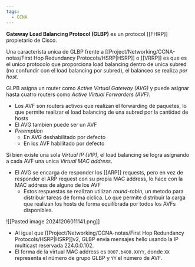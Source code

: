 ```yaml
---
tags:
  - CCNA
---
```

**Gateway Load Balancing Protocol (GLBP)** es un protocol [[FHRP]] propietario de Cisco. 

Una caracterista unica de GLBP frente a [[Project/Networking/CCNA-notas/First Hop Redundancy Protocols/HSRP|HSRP]] o [[VRRP]] es que es el unico protocolo que proporciona load balancing dentro de unica subred (no confundir con el load balancing por subred), el balanceo se realiza *por host*. 

GLPB asigna un router como _Active Virtual Gateway (AVG)_ y puede asignar hasta cuatro routers como _Active Virtual Forwarders (AVF)_.
- Los AVF son routers activos que realizan el forwarding de paquetes, lo que permite realizar el load balancing de una subred por la cantidad de hosts 
- El AVG tambien puede ser un AVF 
- _Preemption_ 
	- En AVG deshabilitado por defecto 
	- En los AVF habilitado por defecto 

Si bien existe una sola _Virtual IP (VIP)_, el load balancing se logra asignando a cada AVF una unica _Virtual MAC address_. 
- El AVG se encarga de responder los [[ARP]] requests, pero en vez de responder el ARP request con su propia MAC address, lo hace con la MAC address de alguno de los AVF 
	- Estos respuestas se realizan utilizan _round-robin_, un metodo para distribuir tareas de forma cíclica. Lo que permite distribuir la carga que realizan los hosts de forma equilibrada por todos los AVFs disponibles.

![[Pasted image 20241206011141.png]]

- Al igual que [[Project/Networking/CCNA-notas/First Hop Redundancy Protocols/HSRP|HSRP]]v2, GLBP envia mensajes hello usando la IP multicast reservada 224.0.0.102. 
- El forma de la virtual MAC address es `0007.b400.XXYY`, donde `XX` representa el número de grupo GLBP y `YY` el número de AVF.